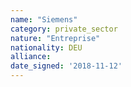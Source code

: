 ```yaml
---
name: "Siemens"
category: private_sector
nature: "Entreprise"
nationality: DEU
alliance: 
date_signed: '2018-11-12'
---
```

    